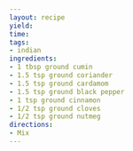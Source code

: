 ```yaml
---
layout: recipe
yield: 
time: 
tags:
- indian
ingredients:
- 1 tbsp ground cumin
- 1.5 tsp ground coriander
- 1.5 tsp ground cardamom
- 1.5 tsp ground black pepper
- 1 tsp ground cinnamon
- 1/2 tsp ground cloves
- 1/2 tsp ground nutmeg
directions:
- Mix
---
```

